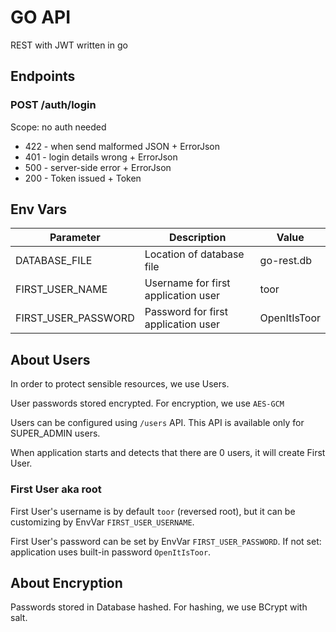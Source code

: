 # GO API
REST with JWT written in go

## Endpoints

### POST /auth/login
Scope: no auth needed

* 422 - when send malformed JSON + ErrorJson
* 401 - login details wrong + ErrorJson
* 500 - server-side error + ErrorJson
* 200 - Token issued + Token

## Env Vars

Parameter | Description | Value |
--- | --- | --- |
DATABASE_FILE | Location of database file | go-rest.db |
FIRST_USER_NAME | Username for first application user | toor | 
FIRST_USER_PASSWORD | Password for first application user | OpenItIsToor |

## About Users
In order to protect sensible resources, we use Users.

User passwords stored encrypted. For encryption, we use `AES-GCM`

Users can be configured using `/users` API. This API is available only for SUPER_ADMIN users.

When application starts and detects that there are 0 users, it will create First User.

### First User aka root 
First User's username is by default `toor` (reversed root), but it can be customizing by EnvVar `FIRST_USER_USERNAME`.

First User's password can be set by EnvVar `FIRST_USER_PASSWORD`. 
If not set: application uses built-in password `OpenItIsToor`.

## About Encryption
Passwords stored in Database hashed.
For hashing, we use BCrypt with salt.


